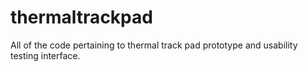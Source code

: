 # thermaltrackpad

All of the code pertaining to thermal track pad prototype and usability testing interface.

